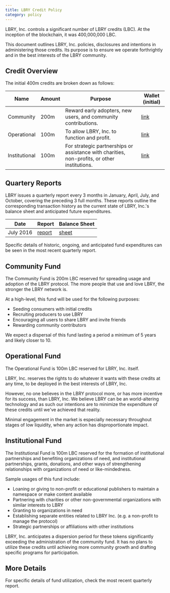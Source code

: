 ```yaml
---
title: LBRY Credit Policy
category: policy
---
```


LBRY, Inc. controls a significant number of LBRY credits (LBC). At the inception of the blockchain, it was 400,000,000 LBC.

This document outlines LBRY, Inc. policies, disclosures and intentions in administering those credits. Its purpose is to ensure we operate forthrightly and in the best interests of the LBRY community.

## Credit Overview

The initial 400m credits are broken down as follows:

| Name | Amount | Purpose | Wallet (initial) |
| ---- | ------ | ---------------- | -------- |
| Community | 200m |  Reward early adopters, new users, and community contributions. | [link](https://explorer.lbry.io/address/rMT5Sg8SyFP3ax2PRaweRCRZoMeYw4znEi) |
| Operational | 100m | To allow LBRY, Inc. to function and profit. | [link](https://explorer.lbry.io/address/rEQKyb7nd7UUGyEEn5xRkk1fgXdTCf2ZCg) |
| Institutional | 100m |  For strategic partnerships or assistance with charities, non-profits, or other institutions. | [link](https://explorer.lbry.io/address/r9DarmxyPjWkF7ocyxMzaNZN3a9gJvNTZJ) |

## Quartery Reports

LBRY issues a quarterly report every 3 months in January, April, July, and October, covering the preceding 3 full months. These reports outline the corresponding transaction history as the current state of LBRY, Inc.'s balance sheet and anticipated future expenditures.

| Date | Report | Balance Sheet |
| ---- | ------ | ------------ |
| July 2016 | [report](/faq/quarterly-report-july-2016) | [sheet](https://docs.google.com/spreadsheets/d/1r7puheE4Ut4c08R47uCDZbDdMHAoQa0WDqw470gjMIw/edit#gid=0) |

Specific details of historic, ongoing, and anticipated fund expenditures can be seen in the most recent quarterly report.

## Community Fund

The Community Fund is 200m LBC reserved for spreading usage and adoption of the LBRY protocol. The more people that use and love LBRY, the stronger the LBRY network is.

At a high-level, this fund will be used for the following purposes:

- Seeding consumers with initial credits
- Recruiting producers to use LBRY
- Encouraging all users to share LBRY and invite friends
- Rewarding community contributors

We expect a dispersal of this fund lasting a period a minimum of 5 years and likely closer to 10.

## Operational Fund

The Operational Fund is 100m LBC reserved for LBRY, Inc. itself.

LBRY, Inc. reserves the rights to do whatever it wants with these credits at any time, to be deployed in the best interests of LBRY, Inc.

However, no one believes in the LBRY protocol more, or has more incentive for its success, than LBRY, Inc. We believe LBRY can be an world-altering technology and as such our intentions are to minimize the expenditure of these credits until we've achieved that reality.

Minimal engagement in the market is especially necessary throughout stages of low liquidity, when any action has disproportionate impact.

## Institutional Fund

The Institutional Fund is 100m LBC reserved for the formation of institutional partnerships and benefiting organizations of need, and  institutional partnerships, grants, donations, and other ways of strengthening relationships with organizations of need or like-mindedness.

Sample usages of this fund include:

- Loaning or giving to non-profit or educational publishers to maintain a namespace or make content available
- Partnering with charities or other non-governmental organizations with similar interests to LBRY
- Granting to organizations in need
- Establishing separate entities related to LBRY Inc. (e.g. a non-profit to manage the protocol)
- Strategic partnerships or affiliations with other institutions

LBRY, Inc. anticipates a dispersion period for these tokens significantly exceeding the administration of the community fund. It has no plans to utilize these credits until achieving more community growth and drafting specific programs for participation.

## More Details

For specific details of fund utilization, check the most recent quarterly report.